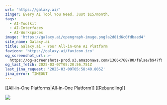 ```yaml
---
url: 'https://galaxy.ai/'
zinger: Every AI Tool You Need. Just $15/month.
tags:
  - AI-Toolkit
  - AI-Interfaces
  - AI-Workspaces
image: 'https://galaxy.ai/opengraph-image.png?a2d81d6c0fdbaed4'
site_name: Galaxy.ai
title: Galaxy.ai - Your All-in-One AI Platform
favicon: 'https://galaxy.ai/favicon.ico'
og_screenshot_url: >-
  https://og-screenshots-prod.s3.amazonaws.com/1366x768/80/false/b947f97e1c97731cfe8a0cd2518fb889b4e5ac0ff77c743d82c38847e5f646ca.jpeg
og_last_fetch: 2025-03-07T05:20:56.751Z
last_jina_request: '2025-03-09T05:58:40.805Z'
jina_error: TIMEOUT
---
```

[[All-in-One Platforms|All-in-One Platform]]
[[Rebundling]]

![](https://i.imgur.com/43Bg9Uz.png)

